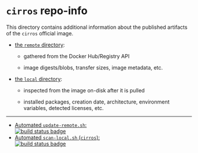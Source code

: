 # `cirros` repo-info

This directory contains additional information about the published artifacts of the `cirros` official image.

-	[the `remote` directory](remote/):

	-	gathered from the Docker Hub/Registry API

	-	image digests/blobs, transfer sizes, image metadata, etc.

-	[the `local` directory](local/):

	-	inspected from the image on-disk after it is pulled

	-	installed packages, creation date, architecture, environment variables, detected licenses, etc.

---

-	[Automated `update-remote.sh`:  
	![build status badge](https://doi-janky.infosiftr.net/job/repo-info/job/remote/badge/icon)](https://doi-janky.infosiftr.net/job/repo-info/job/remote/)
-	[Automated `scan-local.sh` (`cirros`):  
	![build status badge](https://doi-janky.infosiftr.net/job/repo-info/job/local/job/cirros/badge/icon)](https://doi-janky.infosiftr.net/job/repo-info/job/local/job/cirros)
